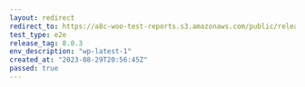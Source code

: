 ```yaml
---
layout: redirect
redirect_to: https://a8c-woo-test-reports.s3.amazonaws.com/public/release/8.0.3/wp-latest-1/e2e/index.html
test_type: e2e
release_tag: 8.0.3
env_description: "wp-latest-1"
created_at: "2023-08-29T20:56:45Z"
passed: true
---
```

